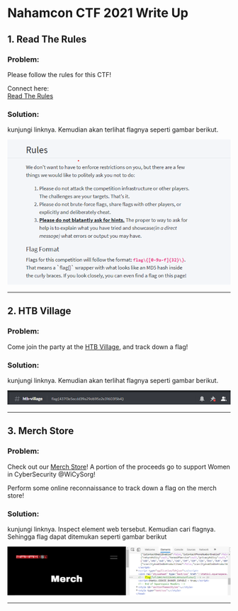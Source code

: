 # Nahamcon CTF 2021 Write Up

## 1. Read The Rules
### <b> Problem: </b>
Please follow the rules for this CTF!

Connect here: </br>
[Read The Rules](https://ctf.nahamcon.com/rules)

### <b> Solution: </b>
kunjungi linknya. Kemudian akan terlihat flagnya seperti gambar berikut. </br>

![gambar 1](./nahamcon-writeup-file/1r.png)

<hr>


## 2. HTB Village
### <b> Problem: </b>
Come join the party at the [HTB Village](https://discord.com/invite/Na9mxe7YGW), and track down a flag!

### <b> Solution: </b>
kunjungi linknya. Kemudian akan terlihat flagnya seperti gambar berikut. </br>

![gambar 2](./nahamcon-writeup-file/2h.png)

<hr>


## 3. Merch Store
### <b> Problem: </b>
Check out our [Merch Store](https://www.nahamcon.com/merch)! A portion of the proceeds go to support Women in CyberSecurity @WiCySorg!

Perform some online reconnaissance to track down a flag on the merch store!

### <b> Solution: </b>
kunjungi linknya. Inspect element web tersebut. Kemudian cari flagnya. Sehingga flag dapat ditemukan seperti gambar berikut </br>

![gambar 2](./nahamcon-writeup-file/3m.png)

<hr>